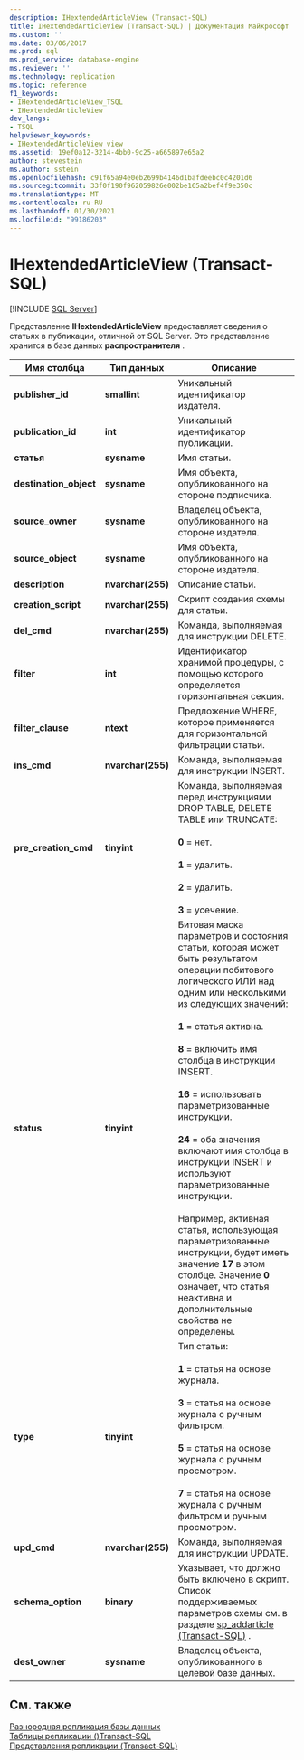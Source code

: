 ```yaml
---
description: IHextendedArticleView (Transact-SQL)
title: IHextendedArticleView (Transact-SQL) | Документация Майкрософт
ms.custom: ''
ms.date: 03/06/2017
ms.prod: sql
ms.prod_service: database-engine
ms.reviewer: ''
ms.technology: replication
ms.topic: reference
f1_keywords:
- IHextendedArticleView_TSQL
- IHextendedArticleView
dev_langs:
- TSQL
helpviewer_keywords:
- IHextendedArticleView view
ms.assetid: 19ef0a12-3214-4bb0-9c25-a665897e65a2
author: stevestein
ms.author: sstein
ms.openlocfilehash: c91f65a94e0eb2699b4146d1bafdeebc0c4201d6
ms.sourcegitcommit: 33f0f190f962059826e002be165a2bef4f9e350c
ms.translationtype: MT
ms.contentlocale: ru-RU
ms.lasthandoff: 01/30/2021
ms.locfileid: "99186203"
---
```

# <a name="ihextendedarticleview-transact-sql"></a>IHextendedArticleView (Transact-SQL)
[!INCLUDE [SQL Server](../../includes/applies-to-version/sqlserver.md)]

  Представление **IHextendedArticleView** предоставляет сведения о статьях в публикации, отличной от SQL Server. Это представление хранится в базе данных **распространителя** .  
  
|Имя столбца|Тип данных|Описание|  
|-----------------|---------------|-----------------|  
|**publisher_id**|**smallint**|Уникальный идентификатор издателя.|  
|**publication_id**|**int**|Уникальный идентификатор публикации.|  
|**статья**|**sysname**|Имя статьи.|  
|**destination_object**|**sysname**|Имя объекта, опубликованного на стороне подписчика.|  
|**source_owner**|**sysname**|Владелец объекта, опубликованного на стороне издателя.|  
|**source_object**|**sysname**|Имя объекта, опубликованного на стороне издателя.|  
|**description**|**nvarchar(255)**|Описание статьи.|  
|**creation_script**|**nvarchar(255)**|Скрипт создания схемы для статьи.|  
|**del_cmd**|**nvarchar(255)**|Команда, выполняемая для инструкции DELETE.|  
|**filter**|**int**|Идентификатор хранимой процедуры, с помощью которого определяется горизонтальная секция.|  
|**filter_clause**|**ntext**|Предложение WHERE, которое применяется для горизонтальной фильтрации статьи.|  
|**ins_cmd**|**nvarchar(255)**|Команда, выполняемая для инструкции INSERT.|  
|**pre_creation_cmd**|**tinyint**|Команда, выполняемая перед инструкциями DROP TABLE, DELETE TABLE или TRUNCATE:<br /><br /> **0** = нет.<br /><br /> **1** = удалить.<br /><br /> **2** = удалить.<br /><br /> **3** = усечение.|  
|**status**|**tinyint**|Битовая маска параметров и состояния статьи, которая может быть результатом операции побитового логического ИЛИ над одним или несколькими из следующих значений:<br /><br /> **1** = статья активна.<br /><br /> **8** = включить имя столбца в инструкции INSERT.<br /><br /> **16** = использовать параметризованные инструкции.<br /><br /> **24** = оба значения включают имя столбца в инструкции INSERT и используют параметризованные инструкции.<br /><br /> Например, активная статья, использующая параметризованные инструкции, будет иметь значение **17** в этом столбце. Значение **0** означает, что статья неактивна и дополнительные свойства не определены.|  
|**type**|**tinyint**|Тип статьи:<br /><br /> **1** = статья на основе журнала.<br /><br /> **3** = статья на основе журнала с ручным фильтром.<br /><br /> **5** = статья на основе журнала с ручным просмотром.<br /><br /> **7** = статья на основе журнала с ручным фильтром и ручным просмотром.|  
|**upd_cmd**|**nvarchar(255)**|Команда, выполняемая для инструкции UPDATE.|  
|**schema_option**|**binary**|Указывает, что должно быть включено в скрипт. Список поддерживаемых параметров схемы см. в разделе [sp_addarticle &#40;Transact-SQL&#41;](../../relational-databases/system-stored-procedures/sp-addarticle-transact-sql.md) .|  
|**dest_owner**|**sysname**|Владелец объекта, опубликованного в целевой базе данных.|  
  
## <a name="see-also"></a>См. также  
 [Разнородная репликация базы данных](../../relational-databases/replication/non-sql/heterogeneous-database-replication.md)   
 [Таблицы репликации &#40;&#41;Transact-SQL ](../../relational-databases/system-tables/replication-tables-transact-sql.md)   
 [Представления репликации (Transact-SQL)](../../relational-databases/system-views/replication-views-transact-sql.md)  
  
  
